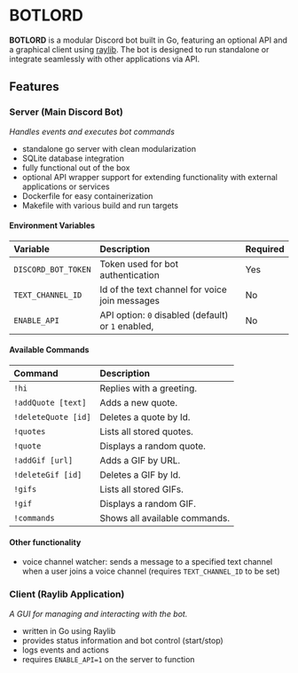 # BOTLORD 

**BOTLORD** is a modular Discord bot built in Go, featuring an optional API and a graphical client using [raylib](https://github.com/gen2brain/raylib-go). The bot is designed to run standalone or integrate seamlessly with other applications via API.

## Features

### Server (Main Discord Bot)
*Handles events and executes bot commands*
- standalone go server with clean modularization
- SQLite database integration
- fully functional out of the box
- optional API wrapper support for extending functionality with external applications or services
- Dockerfile for easy containerization
- Makefile with various build and run targets

#### Environment Variables

| Variable             | Description                                               | Required |
|:---------------------|:----------------------------------------------------------|:---------|
| `DISCORD_BOT_TOKEN`  | Token used for bot authentication                         | Yes      |
| `TEXT_CHANNEL_ID`    | Id of the text channel for voice join messages            | No       |
| `ENABLE_API`         | API option: `0` disabled (default) or `1` enabled,        | No       |

#### Available Commands

| Command                | Description                              |
|:-----------------------|:-----------------------------------------|
| `!hi`                  | Replies with a greeting.                 |
| `!addQuote [text]`     | Adds a new quote.                        |
| `!deleteQuote [id]`    | Deletes a quote by Id.                   |
| `!quotes`              | Lists all stored quotes.                 |
| `!quote`               | Displays a random quote.                 |
| `!addGif [url]`        | Adds a GIF by URL.                       |
| `!deleteGif [id]`      | Deletes a GIF by Id.                     |
| `!gifs`                | Lists all stored GIFs.                   |
| `!gif`                 | Displays a random GIF.                   |
| `!commands`            | Shows all available commands.            |

#### Other functionality
- voice channel watcher: sends a message to a specified text channel when a user joins a voice channel (requires `TEXT_CHANNEL_ID` to be set)

### Client (Raylib Application)
*A GUI for managing and interacting with the bot.*

- written in Go using Raylib
- provides status information and bot control (start/stop)
- logs events and actions
- requires `ENABLE_API=1` on the server to function
